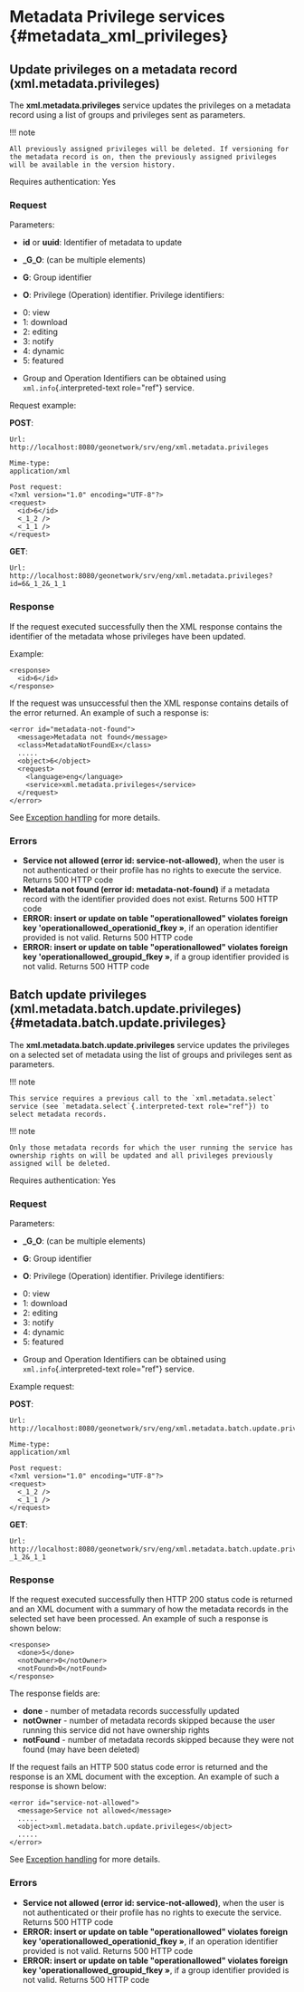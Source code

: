 # Metadata Privilege services {#metadata_xml_privileges}

## Update privileges on a metadata record (xml.metadata.privileges)

The **xml.metadata.privileges** service updates the privileges on a metadata record using a list of groups and privileges sent as parameters.

!!! note

    All previously assigned privileges will be deleted. If versioning for the metadata record is on, then the previously assigned privileges will be available in the version history.


Requires authentication: Yes

### Request

Parameters:

-   **id** or **uuid**: Identifier of metadata to update
-   **_G_O**: (can be multiple elements)

-   **G**: Group identifier
-   **O**: Privilege (Operation) identifier. Privilege identifiers:
>
-   0: view
-   1: download
-   2: editing
-   3: notify
-   4: dynamic
-   5: featured
>
-   Group and Operation Identifiers can be obtained using `xml.info`{.interpreted-text role="ref"} service.

Request example:

**POST**:

    Url:
    http://localhost:8080/geonetwork/srv/eng/xml.metadata.privileges

    Mime-type:
    application/xml

    Post request:
    <?xml version="1.0" encoding="UTF-8"?>
    <request>
      <id>6</id>
      <_1_2 />
      <_1_1 />
    </request>

**GET**:

    Url:
    http://localhost:8080/geonetwork/srv/eng/xml.metadata.privileges?id=6&_1_2&_1_1

### Response

If the request executed successfully then the XML response contains the identifier of the metadata whose privileges have been updated.

Example:

    <response>
      <id>6</id>
    </response>

If the request was unsuccessful then the XML response contains details of the error returned. An example of such a response is:

    <error id="metadata-not-found">
      <message>Metadata not found</message>
      <class>MetadataNotFoundEx</class> 
      .....
      <object>6</object>
      <request>
        <language>eng</language>
        <service>xml.metadata.privileges</service>
      </request>
    </error>

See [Exception handling](services_calling.md#exception_handling) for more details.

### Errors

-   **Service not allowed (error id: service-not-allowed)**, when the user is not authenticated or their profile has no rights to execute the service. Returns 500 HTTP code
-   **Metadata not found (error id: metadata-not-found)** if a metadata record with the identifier provided does not exist. Returns 500 HTTP code
-   **ERROR: insert or update on table "operationallowed" violates foreign key 'operationallowed_operationid_fkey »**, if an operation identifier provided is not valid. Returns 500 HTTP code
-   **ERROR: insert or update on table "operationallowed" violates foreign key 'operationallowed_groupid_fkey »**, if a group identifier provided is not valid. Returns 500 HTTP code

## Batch update privileges (xml.metadata.batch.update.privileges) {#metadata.batch.update.privileges}

The **xml.metadata.batch.update.privileges** service updates the privileges on a selected set of metadata using the list of groups and privileges sent as parameters.

!!! note

    This service requires a previous call to the `xml.metadata.select` service (see `metadata.select`{.interpreted-text role="ref"}) to select metadata records.


!!! note

    Only those metadata records for which the user running the service has ownership rights on will be updated and all privileges previously assigned will be deleted.


Requires authentication: Yes

### Request

Parameters:

-   **_G_O**: (can be multiple elements)

-   **G**: Group identifier
-   **O**: Privilege (Operation) identifier. Privilege identifiers:
>
-   0: view
-   1: download
-   2: editing
-   3: notify
-   4: dynamic
-   5: featured
>
-   Group and Operation Identifiers can be obtained using `xml.info`{.interpreted-text role="ref"} service.

Example request:

**POST**:

    Url:
    http://localhost:8080/geonetwork/srv/eng/xml.metadata.batch.update.privileges

    Mime-type:
    application/xml

    Post request:
    <?xml version="1.0" encoding="UTF-8"?>
    <request>
      <_1_2 />
      <_1_1 />
    </request>

**GET**:

    Url:
    http://localhost:8080/geonetwork/srv/eng/xml.metadata.batch.update.privileges?_1_2&_1_1

### Response

If the request executed successfully then HTTP 200 status code is returned and an XML document with a summary of how the metadata records in the selected set have been processed. An example of such a response is shown below:

    <response>
      <done>5</done>
      <notOwner>0</notOwner>
      <notFound>0</notFound>
    </response>

The response fields are:

-   **done** - number of metadata records successfully updated
-   **notOwner** - number of metadata records skipped because the user running this service did not have ownership rights
-   **notFound** - number of metadata records skipped because they were not found (may have been deleted)

If the request fails an HTTP 500 status code error is returned and the response is an XML document with the exception. An example of such a response is shown below:

    <error id="service-not-allowed">
      <message>Service not allowed</message>
      .....
      <object>xml.metadata.batch.update.privileges</object>
      .....
    </error>

See [Exception handling](services_calling.md#exception_handling) for more details.

### Errors

-   **Service not allowed (error id: service-not-allowed)**, when the user is not authenticated or their profile has no rights to execute the service. Returns 500 HTTP code
-   **ERROR: insert or update on table "operationallowed" violates foreign key 'operationallowed_operationid_fkey »**, if an operation identifier provided is not valid. Returns 500 HTTP code
-   **ERROR: insert or update on table "operationallowed" violates foreign key 'operationallowed_groupid_fkey »**, if a group identifier provided is not valid. Returns 500 HTTP code
